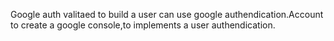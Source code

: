Google auth valitaed to build a user can use google authendication.Account to create a google console,to implements a user authendication.
